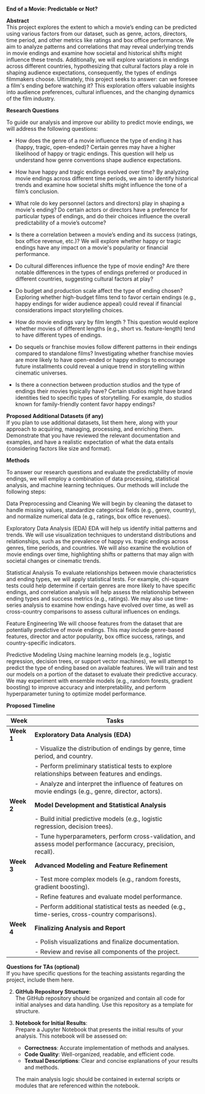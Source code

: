  **End of a Movie: Predictable or Not?**  

**Abstract**  
     This project explores the extent to which a movie’s ending can be predicted using various factors from our dataset, such as genre, actors, directors, time period, and other metrics like ratings and box office performance. We aim to analyze patterns and correlations that may reveal underlying trends in movie endings and examine how societal and historical shifts might influence these trends. Additionally, we will explore variations in endings across different countries, hypothesizing that cultural factors play a role in shaping audience expectations, consequently, the types of endings filmmakers choose. Ultimately, this project seeks to answer: can we foresee a film's ending before watching it? This exploration offers valuable insights into audience preferences, cultural influences, and the changing dynamics of the film industry.

**Research Questions**

To guide our analysis and improve our ability to predict movie endings, we will address the following questions:
     
- How does the genre of a movie influence the type of ending it has (happy, tragic, open-ended)?
Certain genres may have a higher likelihood of happy or tragic endings. This question will help us understand how genre conventions shape audience expectations.
       
- How have happy and tragic endings evolved over time?
By analyzing movie endings across different time periods, we aim to identify historical trends and examine how societal shifts might influence the tone of a film’s conclusion.
       
- What role do key personnel (actors and directors) play in shaping a movie's ending?
       Do certain actors or directors have a preference for particular types of endings, and do their choices influence the overall predictability of a movie’s outcome?
       
- Is there a correlation between a movie’s ending and its success (ratings, box office revenue, etc.)?
We will explore whether happy or tragic endings have any impact on a movie's popularity or financial performance.
     
- Do cultural differences influence the type of movie ending? Are there notable differences in the types of endings preferred or produced in different countries, suggesting cultural factors at play?
    
- Do budget and production scale affect the type of ending chosen?
Exploring whether high-budget films tend to favor certain endings (e.g., happy endings for wider audience appeal) could reveal if financial considerations impact storytelling choices.

- How do movie endings vary by film length ?
This question would explore whether movies of different lengths (e.g., short vs. feature-length) tend to have different types of endings.

- Do sequels or franchise movies follow different patterns in their endings compared to standalone films?
Investigating whether franchise movies are more likely to have open-ended or happy endings to encourage future installments could reveal a unique trend in storytelling within cinematic universes.
       
- Is there a connection between production studios and the type of endings their movies typically have?
Certain studios might have brand identities tied to specific types of storytelling. For example, do studios known for family-friendly content favor happy endings?



**Proposed Additional Datasets (if any)**  
     If you plan to use additional datasets, list them here, along with your approach to acquiring, managing, processing, and enriching them. Demonstrate that you have reviewed the relevant documentation and examples, and have a realistic expectation of what the data entails (considering factors like size and format).

**Methods**  
     
To answer our research questions and evaluate the predictability of movie endings, we will employ a combination of data processing, statistical analysis, and machine learning techniques. Our methods will include the following steps:

Data Preprocessing and Cleaning
We will begin by cleaning the dataset to handle missing values, standardize categorical fields (e.g., genre, country), and normalize numerical data (e.g., ratings, box office revenues).

Exploratory Data Analysis (EDA)
EDA will help us identify initial patterns and trends. We will use visualization techniques to understand distributions and relationships, such as the prevalence of happy vs. tragic endings across genres, time periods, and countries. We will also examine the evolution of movie endings over time, highlighting shifts or patterns that may align with societal changes or cinematic trends.

Statistical Analysis
To evaluate relationships between movie characteristics and ending types, we will apply statistical tests. For example, chi-square tests could help determine if certain genres are more likely to have specific endings, and correlation analysis will help assess the relationship between ending types and success metrics (e.g., ratings).
We may also use time-series analysis to examine how endings have evolved over time, as well as cross-country comparisons to assess cultural influences on endings.

Feature Engineering
We will choose features from the dataset that are potentially predictive of movie endings. This may include genre-based features, director and actor popularity, box office success, ratings, and country-specific indicators.

Predictive Modeling
Using machine learning models (e.g., logistic regression, decision trees, or support vector machines), we will attempt to predict the type of ending based on available features. We will train and test our models on a portion of the dataset to evaluate their predictive accuracy.
We may experiment with ensemble models (e.g., random forests, gradient boosting) to improve accuracy and interpretability, and perform hyperparameter tuning to optimize model performance.

**Proposed Timeline**  


| **Week** | **Tasks**                                                                                                                                                        |
|----------|-----------------------------------------------------------------------------------------------------------------------------------------------------------------|
| **Week 1** | **Exploratory Data Analysis (EDA)**                                                                                                                             |
|          | - Visualize the distribution of endings by genre, time period, and country.                                                                                     |
|          | - Perform preliminary statistical tests to explore relationships between features and endings.                                                                  |
|          | - Analyze and interpret the influence of features on movie endings (e.g., genre, director, actors).                                                              |
| **Week 2** | **Model Development and Statistical Analysis**                                                                                                                  |
|          | - Build initial predictive models (e.g., logistic regression, decision trees).                                                                                   |
|          | - Tune hyperparameters, perform cross-validation, and assess model performance (accuracy, precision, recall).                                                    |
| **Week 3** | **Advanced Modeling and Feature Refinement**                                                                                                                    |
|          | - Test more complex models (e.g., random forests, gradient boosting).                                                                                           |
|          | - Refine features and evaluate model performance.                                                                                                                |
|          | - Perform additional statistical tests as needed (e.g., time-series, cross-country comparisons).                                                                 |
| **Week 4** | **Finalizing Analysis and Report**                                                                                                                               |
|          | - Polish visualizations and finalize documentation.                                                                                                            |
|          | - Review and revise all components of the project.                                                                                                              |


**Questions for TAs (optional)**  
     If you have specific questions for the teaching assistants regarding the project, include them here.

2. **GitHub Repository Structure**:  
   The GitHub repository should be organized and contain all code for initial analyses and data handling. Use this repository as a template for structure.

3. **Notebook for Initial Results**:  
   Prepare a Jupyter Notebook that presents the initial results of your analysis. This notebook will be assessed on:
   
   - **Correctness**: Accurate implementation of methods and analyses.
   - **Code Quality**: Well-organized, readable, and efficient code.
   - **Textual Descriptions**: Clear and concise explanations of your results and methods.
   
   The main analysis logic should be contained in external scripts or modules that are referenced within the notebook.
